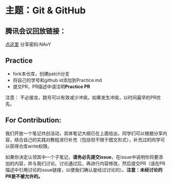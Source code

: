 # 主题：Git & GitHub

## 腾讯会议回放链接：
[点这里](https://meeting.tencent.com/user-center/shared-record-info?id=98372a52-349d-466e-8f10-970a228be8a9) 
分享密码:NAvY



## Practice
- fork本仓库，创建patch分支
- 将自己的学号和github id添加到Practice.md
- 提交PR，PR描述中请注明**Practice PR**

注意： 不必接龙，跳号可以有效减少冲突。如果发生冲突，以时间最早的PR优先。

## For Contribution:
我们开放一个笔记共创活动，具体笔记大纲已在上面给出，同学们可以根据分享内容，结合自己的实践对教程进行补充（包括但不限于图文形式），补充过的同学可以获得仓库write权限。 

如果你决定认领其中一个子笔记，**请务必先提交issue**，在issue中说明你将要添加的内容，并与我们讨论。讨论通过后，再进行内容修改，然后提交PR（请在PR描述中引用讨论的issue链接，以便我们确认是经过讨论的）。**注意：未经讨论的PR是不被允许的。**

